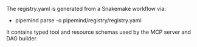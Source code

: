 The registry.yaml is generated from a Snakemake workflow via:

- pipemind parse <your-workflow-dir> -o pipemind/registry/registry.yaml

It contains typed tool and resource schemas used by the MCP server and DAG builder.